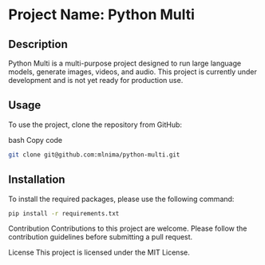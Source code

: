 # Project Name: Python Multi

## Description

Python Multi is a multi-purpose project designed to run large language models, generate images, videos, and audio. This project is currently under development and is not yet ready for production use.

## Usage
To use the project, clone the repository from GitHub:

bash
Copy code
```bash
git clone git@github.com:mlnima/python-multi.git
```

## Installation

To install the required packages, please use the following command:

```bash
pip install -r requirements.txt
```

Contribution
Contributions to this project are welcome. Please follow the contribution guidelines before submitting a pull request.

License
This project is licensed under the MIT License.

